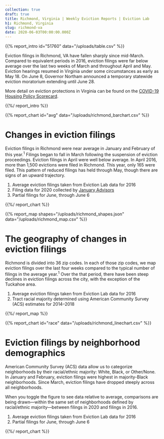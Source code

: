 ```yaml
---
collection: true
draft: true
title: Richmond, Virginia | Weekly Eviction Reports | Eviction Lab
h1: Richmond, Virginia
slug: richmond-va
date: 2020-06-03T00:00:00.000Z
---
```


{{% report_intro id="51760" data="/uploads/table.csv" %}}

Eviction filings in Richmond, VA have fallen sharply since mid-March. Compared to equivalent periods in 2016, eviction filings were far below average over the last two weeks of March and  throughout April and May. Eviction hearings resumed in Virginia under some circumstances as early as May 18. On June 8, Governor Northam announced a temporary statewide eviction moratorium extending until June 28.

More detail on eviction protections in Virginia can be found on the [COVID-19 Housing Policy Scorecard](https://evictionlab.org/covid-policy-scorecard/va/).

{{%/ report_intro %}}



{{% report_chart id="avg" data="/uploads/richmond_barchart.csv" %}}



# Changes in eviction filings

Eviction filings in Richmond were near average in January and February of this year.<sup>1</sup> Filings began to fall in March following the suspension of eviction proceedings. Eviction filings in April were well below average. In April 2016, more than 1,500 evictions were filed in Richmond. This year, only 165 were filed. This pattern of reduced filings has held through May, though there are signs of an upward trajectory. 

1. Average eviction filings taken from Eviction Lab data for 2016
2. Filing data for 2020 collected by [January Advisors](https://www.januaryadvisors.com/)
3. Partial filings for June, through June 6



{{%/ report_chart %}}



{{% report_map shapes="/uploads/richmond_shapes.json" data="/uploads/richmond_map.csv" %}}















# The geography of changes in eviction filings

Richmond is divided into 36 zip codes. In each of those zip codes, we map eviction filings over the last four weeks compared to the typical number of filings in the average year.<sup>1</sup> Over the that period, there have been steep declines in eviction filings across the city, with the exception of the Tuckahoe area.

1. Average eviction filings taken from Eviction Lab data for 2016
2. Tract racial majority determined using American Community Survey (ACS) estimates for 2014–2018















{{%/ report_map %}}



{{% report_chart id="race" data="/uploads/richmond_linechart.csv" %}}



# Eviction filings by neighborhood demographics

American Community Survey (ACS) data allow us to categorize neighborhoods by their racial/ethnic majority: White, Black, or Other/None. In January and February, eviction filings were highest in majority-Black neighborhoods. Since March, eviction filings have dropped steeply across all neighborhoods.

When you toggle the figure to see data relative to average, comparisons are being drawn—within the same set of neighborhoods defined by racial/ethnic majority—between filings in 2020 and  filings in 2016.

1. Average eviction filings taken from Eviction Lab data for 2016
2. Partial filings for June, through June 6



{{%/ report_chart %}}